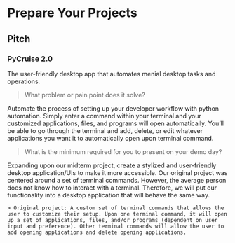 # Prepare Your Projects

## Pitch  

### PyCruise 2.0

The user-friendly desktop app that automates menial desktop tasks and operations.

> What problem or pain point does it solve?  

Automate the process of setting up your developer workflow with python automation. Simply enter a command within your terminal and your customized applications, files, and programs will open automatically. You’ll be able to go through the terminal and add, delete, or edit whatever applications you want it to automatically open upon terminal command.  

> What is the minimum required for you to present on your demo day?  

Expanding upon our midterm project, create a stylized and user-friendly desktop application/UIs to make it more accessible. Our original project was centered around a set of terminal commands. However, the average person does not know how to interact with a terminal. Therefore, we will put our functionality into a desktop application that will behave the same way.  

    > Original project: A custom set of terminal commands that allows the user to customize their setup. Upon one terminal command, it will open up a set of applications, files, and/or programs (dependent on user input and preference). Other terminal commands will allow the user to add opening applications and delete opening applications.
